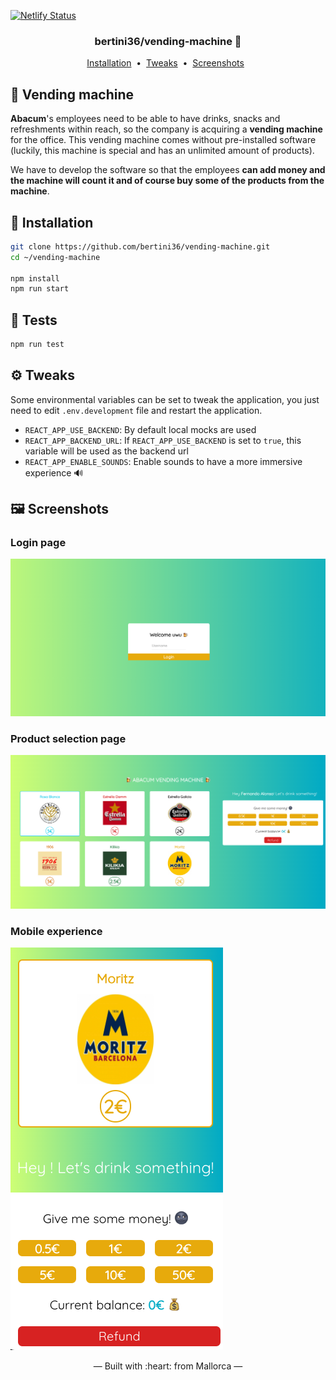 [![Netlify Status](https://api.netlify.com/api/v1/badges/63256236-62c6-4627-abf5-d86d23bfdfe5/deploy-status)](https://app.netlify.com/sites/inspiring-vacherin-3b1976/deploys)

<h3 align="center">
    bertini36/vending-machine 🍺
</h3>
<p align="center">
  <a href="#-installation">Installation</a>&nbsp;&nbsp;•&nbsp;
  <a href="#%EF%B8%8Ftweaks">Tweaks</a>&nbsp;&nbsp;•&nbsp;
  <a href="#%EF%B8%8F-screenshots">Screenshots</a>&nbsp;&nbsp;
</p>

## 🍺 Vending machine
**Abacum**'s employees need to be able to have drinks, snacks and refreshments 
within reach, so the company is acquiring a **vending machine** for the office. 
This vending machine comes without pre-installed software (luckily, this machine 
is special and has an unlimited amount of products).

We have to develop the software so that the employees **can add money and the machine 
will count it and of course buy some of the products from the machine**.

## 🚀 Installation
```bash
git clone https://github.com/bertini36/vending-machine.git
cd ~/vending-machine

npm install
npm run start
```

## 🧪 Tests
```bash
npm run test
```

## ⚙️ Tweaks
Some environmental variables can be set to tweak the application, you just need to edit `.env.development`
file and restart the application.
- `REACT_APP_USE_BACKEND`: By default local mocks are used
- `REACT_APP_BACKEND_URL`: If `REACT_APP_USE_BACKEND` is set to `true`, this variable will be used as the backend url
- `REACT_APP_ENABLE_SOUNDS`: Enable sounds to have a more immersive experience 🔊

## 🖼️ Screenshots
### Login page
![login page](https://github.com/bertini36/vending-machine/blob/main/public/screenshots/login.png?raw=true)

### Product selection page
![product selection page](https://github.com/bertini36/vending-machine/blob/main/public/screenshots/vending-machine.png?raw=true)

### Mobile experience
![responsive](https://github.com/bertini36/vending-machine/blob/main/public/screenshots/mobile.png?raw=true)

<p align="center">&mdash; Built with :heart: from Mallorca &mdash;</p>